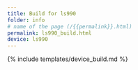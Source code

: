 ```yaml
---
title: Build for ls990
folder: info
# name of the page (/{{permalink}}.html)
permalink: ls990_build.html
device: ls990
---
```

{% include templates/device_build.md %}
